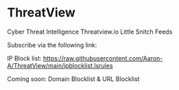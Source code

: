 # ThreatView
Cyber Threat Intelligence Threatview.io Little Snitch Feeds

Subscribe via the following link: 

IP Block list: https://raw.githubusercontent.com/Aaron-A/ThreatView/main/ipblocklist.lsrules

Coming soon: Domain Blocklist & URL Blocklist
